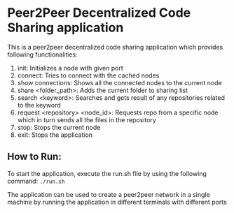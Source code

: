 # Peer2Peer Decentralized Code Sharing application

This is a peer2peer decentralized code sharing application which provides following functionalities:

1. init: Initializes a node with given port
2. connect: Tries to connect with the cached nodes
3. show connections: Shows all the connected nodes to the current node
4. share \<folder_path\>: Adds the current folder to sharing list
5. search \<keyword\>: Searches and gets result of any repositories related to the keyword
6. request \<repository\> \<node_id\>: Requests repo from a specific node which in turn sends all the files in the repository
7. stop: Stops the current node
8. exit: Stops the application

## How to Run:

To start the application, execute the run.sh file by using the following command: `./run.sh` 

The application can be used to create a peer2peer network in a single machine by running the application in different terminals with different ports
